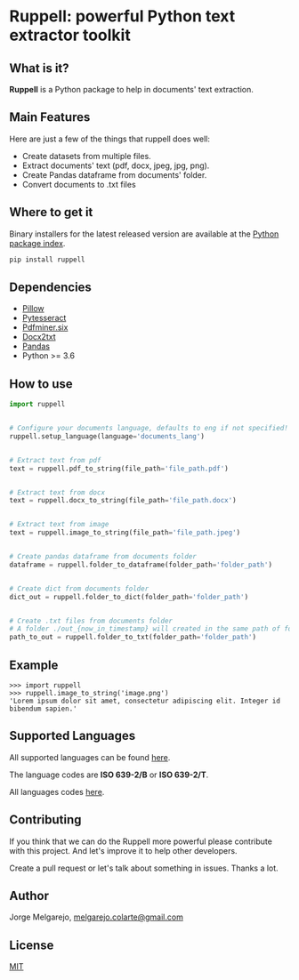 # Ruppell: powerful Python text extractor toolkit

## What is it?

**Ruppell** is a Python package to help in documents' text extraction.

## Main Features
Here are just a few of the things that ruppell does well:

  - Create datasets from multiple files.
  - Extract documents' text (pdf, docx, jpeg, jpg, png).
  - Create Pandas dataframe from documents' folder.
  - Convert documents to .txt files

## Where to get it

Binary installers for the latest released version are available at the [Python
package index](https://pypi.org/project/ruppell/).

```sh
pip install ruppell
```

## Dependencies
- [Pillow](https://github.com/python-pillow/Pillow)
- [Pytesseract](https://github.com/madmaze/pytesseract)
- [Pdfminer.six](https://github.com/pdfminer/pdfminer.six)
- [Docx2txt](https://github.com/ankushshah89/python-docx2txt)
- [Pandas](https://github.com/pandas-dev/pandas)
- Python >= 3.6

## How to use

```python
import ruppell


# Configure your documents language, defaults to eng if not specified!
ruppell.setup_language(language='documents_lang')


# Extract text from pdf
text = ruppell.pdf_to_string(file_path='file_path.pdf')


# Extract text from docx
text = ruppell.docx_to_string(file_path='file_path.docx')


# Extract text from image
text = ruppell.image_to_string(file_path='file_path.jpeg')


# Create pandas dataframe from documents folder
dataframe = ruppell.folder_to_dataframe(folder_path='folder_path')


# Create dict from documents folder
dict_out = ruppell.folder_to_dict(folder_path='folder_path')


# Create .txt files from documents folder
# A folder ./out_{now_in_timestamp} will created in the same path of folder_path
path_to_out = ruppell.folder_to_txt(folder_path='folder_path')

```

## Example

```
>>> import ruppell
>>> ruppell.image_to_string('image.png')
'Lorem ipsum dolor sit amet, consectetur adipiscing elit. Integer id bibendum sapien.'
```

## Supported Languages

All supported languages can be found [here](http://succeed-project.eu/wiki/index.php/Tesseract_3.02#Supported_languages).

The language codes are **ISO 639-2/B** or **ISO 639-2/T**.

All languages codes [here](https://en.wikipedia.org/wiki/List_of_ISO_639-1_codes).

## Contributing
	
If you think that we can do the Ruppell more powerful please contribute with this project. And let's improve it to help other developers.

Create a pull request or let's talk about something in issues. Thanks a lot.

## Author
Jorge Melgarejo, melgarejo.colarte@gmail.com

## License
[MIT](LICENSE)

